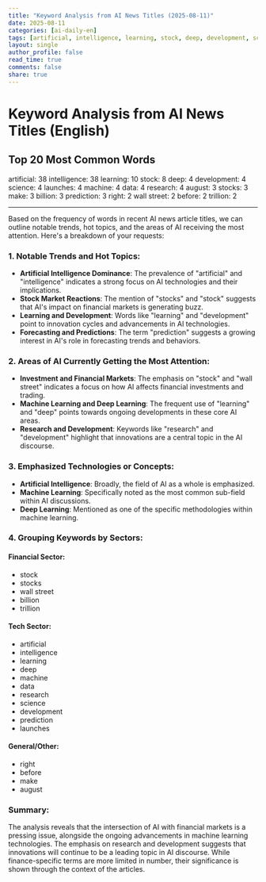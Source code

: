 ```yaml
---
title: "Keyword Analysis from AI News Titles (2025-08-11)"
date: 2025-08-11
categories: [ai-daily-en]
tags: [artificial, intelligence, learning, stock, deep, development, science, launches, machine, data, research, august, stocks, make, billion, prediction, right, wall street, before, trillion]
layout: single
author_profile: false
read_time: true
comments: false
share: true
---
```


# Keyword Analysis from AI News Titles (English)

## Top 20 Most Common Words

artificial: 38
intelligence: 38
learning: 10
stock: 8
deep: 4
development: 4
science: 4
launches: 4
machine: 4
data: 4
research: 4
august: 3
stocks: 3
make: 3
billion: 3
prediction: 3
right: 2
wall street: 2
before: 2
trillion: 2

---

Based on the frequency of words in recent AI news article titles, we can outline notable trends, hot topics, and the areas of AI receiving the most attention. Here's a breakdown of your requests:

### 1. Notable Trends and Hot Topics:
- **Artificial Intelligence Dominance**: The prevalence of "artificial" and "intelligence" indicates a strong focus on AI technologies and their implications.
- **Stock Market Reactions**: The mention of "stocks" and "stock" suggests that AI's impact on financial markets is generating buzz.
- **Learning and Development**: Words like "learning" and "development" point to innovation cycles and advancements in AI technologies.
- **Forecasting and Predictions**: The term "prediction" suggests a growing interest in AI's role in forecasting trends and behaviors.

### 2. Areas of AI Currently Getting the Most Attention:
- **Investment and Financial Markets**: The emphasis on "stock" and "wall street" indicates a focus on how AI affects financial investments and trading.
- **Machine Learning and Deep Learning**: The frequent use of "learning" and "deep" points towards ongoing developments in these core AI areas.
- **Research and Development**: Keywords like "research" and "development" highlight that innovations are a central topic in the AI discourse.

### 3. Emphasized Technologies or Concepts:
- **Artificial Intelligence**: Broadly, the field of AI as a whole is emphasized.
- **Machine Learning**: Specifically noted as the most common sub-field within AI discussions.
- **Deep Learning**: Mentioned as one of the specific methodologies within machine learning.

### 4. Grouping Keywords by Sectors:
#### **Financial Sector:**
- stock
- stocks
- wall street
- billion
- trillion

#### **Tech Sector:**
- artificial
- intelligence
- learning
- deep
- machine
- data
- research
- science
- development
- prediction
- launches

#### **General/Other:**
- right
- before
- make
- august

### Summary:
The analysis reveals that the intersection of AI with financial markets is a pressing issue, alongside the ongoing advancements in machine learning technologies. The emphasis on research and development suggests that innovations will continue to be a leading topic in AI discourse. While finance-specific terms are more limited in number, their significance is shown through the context of the articles.